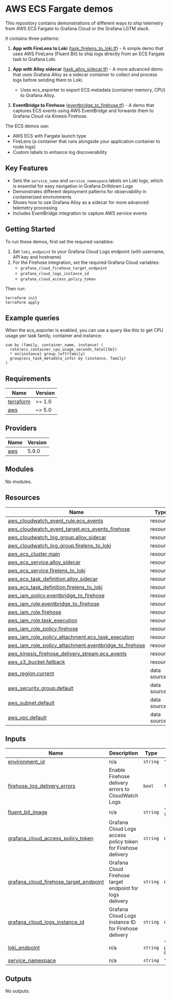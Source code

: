 # AWS ECS Fargate demos

This repository contains demonstrations of different ways to ship telemetry from AWS ECS Fargate to Grafana Cloud or the Grafana LGTM stack.

It contains three patterns:

1. **App with FireLens to Loki** ([task_firelens_to_loki.tf](task_firelens_to_loki.tf)) - A simple demo that uses AWS FireLens (Fluent Bit) to ship logs directly from an ECS Fargate task to Grafana Loki.

2. **App with Alloy sidecar** ([task_alloy_sidecar.tf](task_alloy_sidecar.tf)) - A more advanced demo that uses Grafana Alloy as a sidecar container to collect and process logs before sending them to Loki.
   
   - Uses ecs_exporter to export ECS metadata (container memory, CPU) to Grafana Alloy.

3. **EventBridge to Firehose** ([eventbridge_to_firehose.tf](eventbridge_to_firehose.tf)) - A demo that captures ECS events using AWS EventBridge and forwards them to Grafana Cloud via Kinesis Firehose.

The ECS demos use:
- AWS ECS with Fargate launch type
- FireLens (a container that runs alongside your application container to route logs)
- Custom labels to enhance log discoverability

## Key Features

- Sets the `service_name` and `service_namespace` labels on Loki logs, which is essential for easy navigation in Grafana Drilldown Logs
- Demonstrates different deployment patterns for observability in containerized environments
- Shows how to use Grafana Alloy as a sidecar for more advanced telemetry processing
- Includes EventBridge integration to capture AWS service events

## Getting Started

To run these demos, first set the required variables:

1. Set `loki_endpoint` to your Grafana Cloud Logs endpoint (with username, API key and hostname)
2. For the Firehose integration, set the required Grafana Cloud variables:
   - `grafana_cloud_firehose_target_endpoint`
   - `grafana_cloud_logs_instance_id`
   - `grafana_cloud_access_policy_token`

Then run:

```
terraform init
terraform apply
```

## Example queries

When the ecs_exporter is enabled, you can use a query like this to get CPU usage per task family, container and instance:

```promql
sum by (family, container_name, instance) (
  rate(ecs_container_cpu_usage_seconds_total[5m])
  * on(instance) group_left(family)
  group(ecs_task_metadata_info) by (instance, family)
)
```

<!-- BEGIN_TF_DOCS -->
## Requirements

| Name | Version |
|------|---------|
| <a name="requirement_terraform"></a> [terraform](#requirement\_terraform) | >= 1.0 |
| <a name="requirement_aws"></a> [aws](#requirement\_aws) | ~> 5.0 |

## Providers

| Name | Version |
|------|---------|
| <a name="provider_aws"></a> [aws](#provider\_aws) | 5.9.0 |

## Modules

No modules.

## Resources

| Name | Type |
|------|------|
| [aws_cloudwatch_event_rule.ecs_events](https://registry.terraform.io/providers/hashicorp/aws/latest/docs/resources/cloudwatch_event_rule) | resource |
| [aws_cloudwatch_event_target.ecs_events_firehose](https://registry.terraform.io/providers/hashicorp/aws/latest/docs/resources/cloudwatch_event_target) | resource |
| [aws_cloudwatch_log_group.alloy_sidecar](https://registry.terraform.io/providers/hashicorp/aws/latest/docs/resources/cloudwatch_log_group) | resource |
| [aws_cloudwatch_log_group.firelens_to_loki](https://registry.terraform.io/providers/hashicorp/aws/latest/docs/resources/cloudwatch_log_group) | resource |
| [aws_ecs_cluster.main](https://registry.terraform.io/providers/hashicorp/aws/latest/docs/resources/ecs_cluster) | resource |
| [aws_ecs_service.alloy_sidecar](https://registry.terraform.io/providers/hashicorp/aws/latest/docs/resources/ecs_service) | resource |
| [aws_ecs_service.firelens_to_loki](https://registry.terraform.io/providers/hashicorp/aws/latest/docs/resources/ecs_service) | resource |
| [aws_ecs_task_definition.alloy_sidecar](https://registry.terraform.io/providers/hashicorp/aws/latest/docs/resources/ecs_task_definition) | resource |
| [aws_ecs_task_definition.firelens_to_loki](https://registry.terraform.io/providers/hashicorp/aws/latest/docs/resources/ecs_task_definition) | resource |
| [aws_iam_policy.eventbridge_to_firehose](https://registry.terraform.io/providers/hashicorp/aws/latest/docs/resources/iam_policy) | resource |
| [aws_iam_role.eventbridge_to_firehose](https://registry.terraform.io/providers/hashicorp/aws/latest/docs/resources/iam_role) | resource |
| [aws_iam_role.firehose](https://registry.terraform.io/providers/hashicorp/aws/latest/docs/resources/iam_role) | resource |
| [aws_iam_role.task_execution](https://registry.terraform.io/providers/hashicorp/aws/latest/docs/resources/iam_role) | resource |
| [aws_iam_role_policy.firehose](https://registry.terraform.io/providers/hashicorp/aws/latest/docs/resources/iam_role_policy) | resource |
| [aws_iam_role_policy_attachment.ecs_task_execution](https://registry.terraform.io/providers/hashicorp/aws/latest/docs/resources/iam_role_policy_attachment) | resource |
| [aws_iam_role_policy_attachment.eventbridge_to_firehose](https://registry.terraform.io/providers/hashicorp/aws/latest/docs/resources/iam_role_policy_attachment) | resource |
| [aws_kinesis_firehose_delivery_stream.ecs_events](https://registry.terraform.io/providers/hashicorp/aws/latest/docs/resources/kinesis_firehose_delivery_stream) | resource |
| [aws_s3_bucket.fallback](https://registry.terraform.io/providers/hashicorp/aws/latest/docs/resources/s3_bucket) | resource |
| [aws_region.current](https://registry.terraform.io/providers/hashicorp/aws/latest/docs/data-sources/region) | data source |
| [aws_security_group.default](https://registry.terraform.io/providers/hashicorp/aws/latest/docs/data-sources/security_group) | data source |
| [aws_subnet.default](https://registry.terraform.io/providers/hashicorp/aws/latest/docs/data-sources/subnet) | data source |
| [aws_vpc.default](https://registry.terraform.io/providers/hashicorp/aws/latest/docs/data-sources/vpc) | data source |

## Inputs

| Name | Description | Type | Default | Required |
|------|-------------|------|---------|:--------:|
| <a name="input_environment_id"></a> [environment\_id](#input\_environment\_id) | n/a | `string` | `"demo"` | no |
| <a name="input_firehose_log_delivery_errors"></a> [firehose\_log\_delivery\_errors](#input\_firehose\_log\_delivery\_errors) | Enable Firehose delivery errors to CloudWatch Logs | `bool` | `false` | no |
| <a name="input_fluent_bit_image"></a> [fluent\_bit\_image](#input\_fluent\_bit\_image) | n/a | `string` | `"grafana/fluent-bit-plugin-loki:3.5"` | no |
| <a name="input_grafana_cloud_access_policy_token"></a> [grafana\_cloud\_access\_policy\_token](#input\_grafana\_cloud\_access\_policy\_token) | Grafana Cloud Logs access policy token for Firehose delivery | `string` | n/a | yes |
| <a name="input_grafana_cloud_firehose_target_endpoint"></a> [grafana\_cloud\_firehose\_target\_endpoint](#input\_grafana\_cloud\_firehose\_target\_endpoint) | Grafana Cloud Firehose target endpoint for logs delivery | `string` | n/a | yes |
| <a name="input_grafana_cloud_logs_instance_id"></a> [grafana\_cloud\_logs\_instance\_id](#input\_grafana\_cloud\_logs\_instance\_id) | Grafana Cloud Logs instance ID for Firehose delivery | `string` | n/a | yes |
| <a name="input_loki_endpoint"></a> [loki\_endpoint](#input\_loki\_endpoint) | n/a | `string` | `"https://123456:aaaaaaaaaa@logs-prod-008.grafana.net/loki/api/v1/push"` | no |
| <a name="input_service_namespace"></a> [service\_namespace](#input\_service\_namespace) | n/a | `string` | `"ecs-fargate-demos"` | no |

## Outputs

No outputs.
<!-- END_TF_DOCS -->
